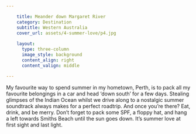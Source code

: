 ```yaml
---

    title: Meander down Margaret River
    category: Destination
    subtitle: Western Australia
    cover_url: assets/4-summer-love/p4.jpg
    
    layout:
      type: three-column
      image_style: background
      content_align: right
      content_valign: middle

---
```


My favourite way to spend summer in my hometown, Perth, is to pack all my favourite belongings in a car and head ‘down south’ for a few days. Stealing glimpses of the Indian Ocean whilst we drive along to a nostalgic summer soundtrack always makes for a perfect roadtrip. And once you’re there? Eat, drink, and be merry. Don’t forget to pack some SPF, a floppy hat, and hang a left towards Smiths Beach until the sun goes down. It’s summer love at first sight and last light.
